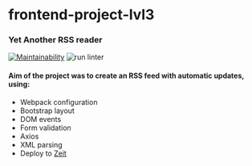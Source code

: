 # frontend-project-lvl3

### Yet Another RSS reader

[![Maintainability](https://api.codeclimate.com/v1/badges/647f1cebec558cbaedd0/maintainability)](https://codeclimate.com/github/greenfrontend/frontend-project-lvl3/maintainability)
![run linter](https://github.com/greenfrontend/frontend-project-lvl3/workflows/run%20linter/badge.svg?branch=master) 

#### Aim of the project was to create an RSS feed with automatic updates, using:

* Webpack configuration
* Bootstrap layout
* DOM events
* Form validation
* Axios
* XML parsing
* Deploy to [Zeit](https://zeit.co/home)
